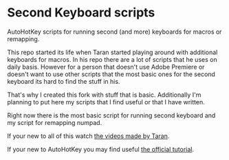 # Second Keyboard scripts
AutoHotKey scripts for running second (and more) keyboards for macros or remapping.

This repo started its life when Taran started playing around with additional keyboards for macros. In his repo there are a lot of scripts that he uses on daily basis. However for a person that doesn't use Adobe Premiere or doesn't want to use other scripts that the most basic ones for the second keyboard its hard to find the stuff in his.

That's why I created this fork with stuff that is basic. Additionally I'm planning to put here my scripts that I find useful or that I have written.

Right now there is the most basic script for running second keyboard and my script for remapping numpad.

If your new to all of this watch [the videos made by Taran](https://www.youtube.com/playlist?list=PLH1gH0v9E3ruYrNyRbHhDe6XDfw4sZdZr).

If your new to AutoHotKey you may find useful [the official tutorial](https://autohotkey.com/docs/Tutorial.htm).
